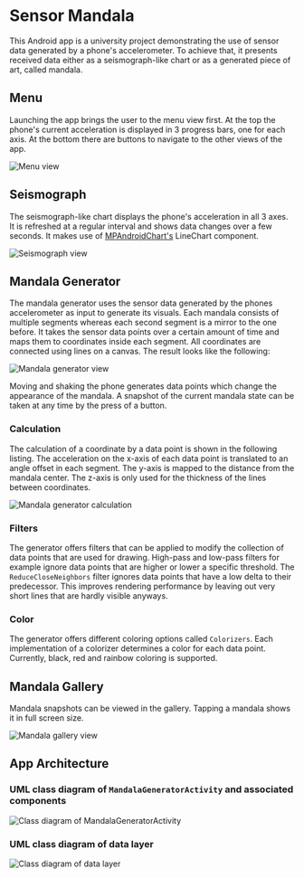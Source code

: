 # Sensor Mandala

This Android app is a university project demonstrating the use of sensor data generated by a phone's accelerometer. To achieve that, it presents received data either as a seismograph-like chart or as a generated piece of art, called mandala.

## Menu

Launching the app brings the user to the menu view first. At the top the phone's current acceleration is displayed in 3 progress bars, one for each axis. At the bottom there are buttons to navigate to the other views of the app.

![Menu view](docs/images/menu-screenshot.jpg)

## Seismograph

The seismograph-like chart displays the phone's acceleration in all 3 axes. It is refreshed at a regular interval and shows data changes over a few seconds. It makes use of [MPAndroidChart's](https://github.com/PhilJay/MPAndroidChart) LineChart component.

![Seismograph view](docs/images/seismograph-screenshot.jpg)

## Mandala Generator

The mandala generator uses the sensor data generated by the phones accelerometer as input to generate its visuals. Each mandala consists of multiple segments whereas each second segment is a mirror to the one before. It takes the sensor data points over a certain amount of time and maps them to coordinates inside each segment. All coordinates are connected using lines on a canvas. The result looks like the following:

![Mandala generator view](docs/images/generator-screenshot.jpg)

Moving and shaking the phone generates data points which change the appearance of the mandala. A snapshot of the current mandala state can be taken at any time by the press of a button.

### Calculation

The calculation of a coordinate by a data point is shown in the following listing. The acceleration on the x-axis of each data point is translated to an angle offset in each segment. The y-axis is mapped to the distance from the mandala center. The z-axis is only used for the thickness of the lines between coordinates.

![Mandala generator calculation](docs/images/mandala-calculation.jpg)

### Filters

The generator offers filters that can be applied to modify the collection of data points that are used for drawing. High-pass and low-pass filters for example ignore data points that are higher or lower a specific threshold. The `ReduceCloseNeighbors` filter ignores data points that have a low delta to their predecessor. This improves rendering performance by leaving out very short lines that are hardly visible anyways.

### Color

The generator offers different coloring options called `Colorizers`. Each implementation of a colorizer determines a color for each data point. Currently, black, red and rainbow coloring is supported.

## Mandala Gallery

Mandala snapshots can be viewed in the gallery. Tapping a mandala shows it in full screen size.

![Mandala gallery view](docs/images/gallery-screenshot.jpg)

## App Architecture

### UML class diagram of `MandalaGeneratorActivity` and associated components

![Class diagram of MandalaGeneratorActivity](docs/images/uml-activity.png)

### UML class diagram of data layer

![Class diagram of data layer](docs/images/uml-data-layer.png)
